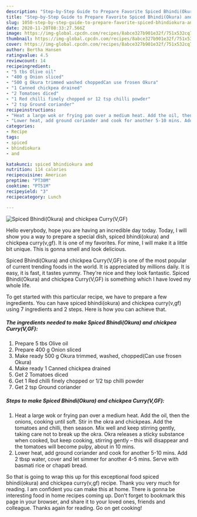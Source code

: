 ```yaml
---
description: "Step-by-Step Guide to Prepare Favorite Spiced Bhindi(Okura) and chickpea Curry(V,GF)"
title: "Step-by-Step Guide to Prepare Favorite Spiced Bhindi(Okura) and chickpea Curry(V,GF)"
slug: 1050-step-by-step-guide-to-prepare-favorite-spiced-bhindiokura-and-chickpea-curryv-gf
date: 2020-11-20T08:33:27.566Z
image: https://img-global.cpcdn.com/recipes/8abce327b901e32f/751x532cq70/spiced-bhindiokura-and-chickpea-curryvgf-recipe-main-photo.jpg
thumbnail: https://img-global.cpcdn.com/recipes/8abce327b901e32f/751x532cq70/spiced-bhindiokura-and-chickpea-curryvgf-recipe-main-photo.jpg
cover: https://img-global.cpcdn.com/recipes/8abce327b901e32f/751x532cq70/spiced-bhindiokura-and-chickpea-curryvgf-recipe-main-photo.jpg
author: Bertha Hansen
ratingvalue: 4.5
reviewcount: 14
recipeingredient:
- "5 tbs Olive oil"
- "400 g Onion sliced"
- "500 g Okura trimmed washed choppedCan use frosen Okura"
- "1 Canned chickpea drained"
- "2 Tomatoes diced"
- "1 Red chilli finely chopped or 12 tsp chilli powder"
- "2 tsp Ground coriander"
recipeinstructions:
- "Heat a large wok or frying pan over a medium heat. Add the oil, then the onions, cooking until soft. Stir in the okra and chickpeas. Add the tomatoes and chilli, then season. Mix well and keep stirring gently, taking care not to break up the okra. Okra releases a sticky substance when cooked, but keep cooking, stirring gently – this will disappear and the tomatoes will become pulpy, about in 10 mins."
- "Lower heat, add ground coriander and cook for another 5-10 mins. Add 2 tbsp water, cover and let simmer for another 4-5 mins. Serve with basmati rice or chapati bread."
categories:
- Recipe
tags:
- spiced
- bhindiokura
- and

katakunci: spiced bhindiokura and 
nutrition: 114 calories
recipecuisine: American
preptime: "PT30M"
cooktime: "PT51M"
recipeyield: "3"
recipecategory: Lunch

---
```



![Spiced Bhindi(Okura) and chickpea Curry(V,GF)](https://img-global.cpcdn.com/recipes/8abce327b901e32f/751x532cq70/spiced-bhindiokura-and-chickpea-curryvgf-recipe-main-photo.jpg)

Hello everybody, hope you are having an incredible day today. Today, I will show you a way to prepare a special dish, spiced bhindi(okura) and chickpea curry(v,gf). It is one of my favorites. For mine, I will make it a little bit unique. This is gonna smell and look delicious.

Spiced Bhindi(Okura) and chickpea Curry(V,GF) is one of the most popular of current trending foods in the world. It is appreciated by millions daily. It is easy, it is fast, it tastes yummy. They're nice and they look fantastic. Spiced Bhindi(Okura) and chickpea Curry(V,GF) is something which I have loved my whole life.




To get started with this particular recipe, we have to prepare a few ingredients. You can have spiced bhindi(okura) and chickpea curry(v,gf) using 7 ingredients and 2 steps. Here is how you can achieve that.

<!--inarticleads1-->

##### The ingredients needed to make Spiced Bhindi(Okura) and chickpea Curry(V,GF):

1. Prepare 5 tbs Olive oil
1. Prepare 400 g Onion sliced
1. Make ready 500 g Okura trimmed, washed, chopped(Can use frosen Okura)
1. Make ready 1 Canned chickpea drained
1. Get 2 Tomatoes diced
1. Get 1 Red chilli finely chopped or 1/2 tsp chilli powder
1. Get 2 tsp Ground coriander




<!--inarticleads2-->

##### Steps to make Spiced Bhindi(Okura) and chickpea Curry(V,GF):

1. Heat a large wok or frying pan over a medium heat. Add the oil, then the onions, cooking until soft. Stir in the okra and chickpeas. Add the tomatoes and chilli, then season. Mix well and keep stirring gently, taking care not to break up the okra. Okra releases a sticky substance when cooked, but keep cooking, stirring gently – this will disappear and the tomatoes will become pulpy, about in 10 mins.
1. Lower heat, add ground coriander and cook for another 5-10 mins. Add 2 tbsp water, cover and let simmer for another 4-5 mins. Serve with basmati rice or chapati bread.




So that is going to wrap this up for this exceptional food spiced bhindi(okura) and chickpea curry(v,gf) recipe. Thank you very much for reading. I am confident you can make this at home. There is gonna be interesting food in home recipes coming up. Don't forget to bookmark this page in your browser, and share it to your loved ones, friends and colleague. Thanks again for reading. Go on get cooking!
